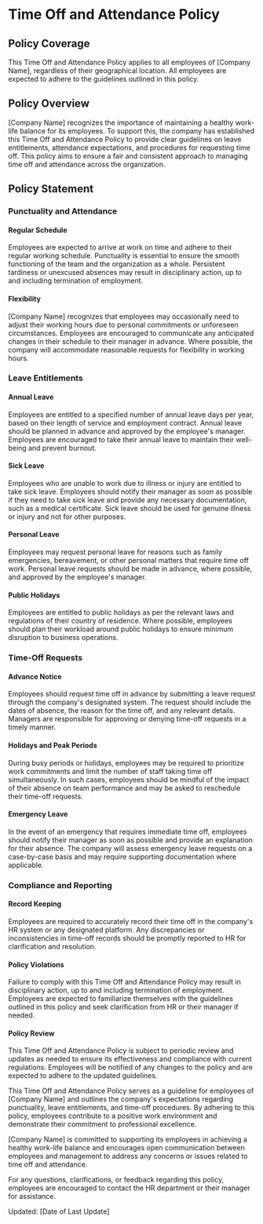 # Time Off and Attendance Policy

## Policy Coverage

This Time Off and Attendance Policy applies to all employees of [Company Name], regardless of their geographical location. All employees are expected to adhere to the guidelines outlined in this policy.

## Policy Overview

[Company Name] recognizes the importance of maintaining a healthy work-life balance for its employees. To support this, the company has established this Time Off and Attendance Policy to provide clear guidelines on leave entitlements, attendance expectations, and procedures for requesting time off. This policy aims to ensure a fair and consistent approach to managing time off and attendance across the organization.

## Policy Statement

### Punctuality and Attendance

#### Regular Schedule

Employees are expected to arrive at work on time and adhere to their regular working schedule. Punctuality is essential to ensure the smooth functioning of the team and the organization as a whole. Persistent tardiness or unexcused absences may result in disciplinary action, up to and including termination of employment.

#### Flexibility

[Company Name] recognizes that employees may occasionally need to adjust their working hours due to personal commitments or unforeseen circumstances. Employees are encouraged to communicate any anticipated changes in their schedule to their manager in advance. Where possible, the company will accommodate reasonable requests for flexibility in working hours.

### Leave Entitlements

#### Annual Leave

Employees are entitled to a specified number of annual leave days per year, based on their length of service and employment contract. Annual leave should be planned in advance and approved by the employee's manager. Employees are encouraged to take their annual leave to maintain their well-being and prevent burnout.

#### Sick Leave

Employees who are unable to work due to illness or injury are entitled to take sick leave. Employees should notify their manager as soon as possible if they need to take sick leave and provide any necessary documentation, such as a medical certificate. Sick leave should be used for genuine illness or injury and not for other purposes.

#### Personal Leave

Employees may request personal leave for reasons such as family emergencies, bereavement, or other personal matters that require time off work. Personal leave requests should be made in advance, where possible, and approved by the employee's manager.

#### Public Holidays

Employees are entitled to public holidays as per the relevant laws and regulations of their country of residence. Where possible, employees should plan their workload around public holidays to ensure minimum disruption to business operations.

### Time-Off Requests

#### Advance Notice

Employees should request time off in advance by submitting a leave request through the company's designated system. The request should include the dates of absence, the reason for the time off, and any relevant details. Managers are responsible for approving or denying time-off requests in a timely manner.

#### Holidays and Peak Periods

During busy periods or holidays, employees may be required to prioritize work commitments and limit the number of staff taking time off simultaneously. In such cases, employees should be mindful of the impact of their absence on team performance and may be asked to reschedule their time-off requests.

#### Emergency Leave

In the event of an emergency that requires immediate time off, employees should notify their manager as soon as possible and provide an explanation for their absence. The company will assess emergency leave requests on a case-by-case basis and may require supporting documentation where applicable.

### Compliance and Reporting

#### Record Keeping

Employees are required to accurately record their time off in the company's HR system or any designated platform. Any discrepancies or inconsistencies in time-off records should be promptly reported to HR for clarification and resolution.

#### Policy Violations

Failure to comply with this Time Off and Attendance Policy may result in disciplinary action, up to and including termination of employment. Employees are expected to familiarize themselves with the guidelines outlined in this policy and seek clarification from HR or their manager if needed.

#### Policy Review

This Time Off and Attendance Policy is subject to periodic review and updates as needed to ensure its effectiveness and compliance with current regulations. Employees will be notified of any changes to the policy and are expected to adhere to the updated guidelines.

This Time Off and Attendance Policy serves as a guideline for employees of [Company Name] and outlines the company's expectations regarding punctuality, leave entitlements, and time-off procedures. By adhering to this policy, employees contribute to a positive work environment and demonstrate their commitment to professional excellence.

[Company Name] is committed to supporting its employees in achieving a healthy work-life balance and encourages open communication between employees and management to address any concerns or issues related to time off and attendance.

For any questions, clarifications, or feedback regarding this policy, employees are encouraged to contact the HR department or their manager for assistance.

Updated: [Date of Last Update]